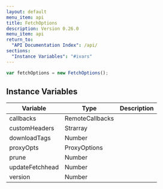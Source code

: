 ```yaml
---
layout: default
menu_item: api
title: FetchOptions
description: Version 0.26.0
menu_item: api
return_to:
  "API Documentation Index": /api/
sections:
  "Instance Variables": "#ivars"
---
```


```js
var fetchOptions = new FetchOptions();
```

## <a name="ivars"></a>Instance Variables

| Variable | Type | Description |
| --- | --- | --- |
| <a name="callbacks"></a>callbacks | RemoteCallbacks |  |
| <a name="customHeaders"></a>customHeaders | Strarray |  |
| <a name="downloadTags"></a>downloadTags | Number |  |
| <a name="proxyOpts"></a>proxyOpts | ProxyOptions |  |
| <a name="prune"></a>prune | Number |  |
| <a name="updateFetchhead"></a>updateFetchhead | Number |  |
| <a name="version"></a>version | Number |  |


